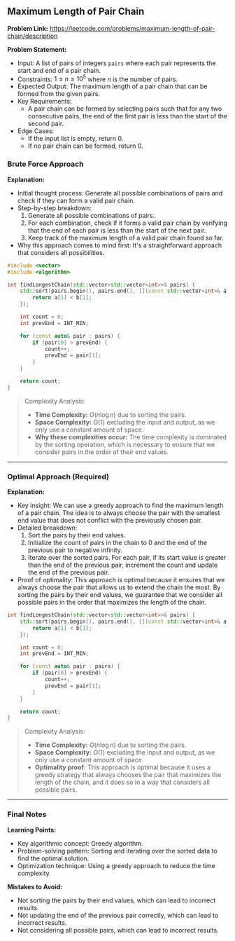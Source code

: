 ## Maximum Length of Pair Chain

**Problem Link:** https://leetcode.com/problems/maximum-length-of-pair-chain/description

**Problem Statement:**
- Input: A list of pairs of integers `pairs` where each pair represents the start and end of a pair chain.
- Constraints: $1 \leq n \leq 10^5$ where $n$ is the number of pairs.
- Expected Output: The maximum length of a pair chain that can be formed from the given pairs.
- Key Requirements:
  - A pair chain can be formed by selecting pairs such that for any two consecutive pairs, the end of the first pair is less than the start of the second pair.
- Edge Cases:
  - If the input list is empty, return 0.
  - If no pair chain can be formed, return 0.

### Brute Force Approach

**Explanation:**
- Initial thought process: Generate all possible combinations of pairs and check if they can form a valid pair chain.
- Step-by-step breakdown:
  1. Generate all possible combinations of pairs.
  2. For each combination, check if it forms a valid pair chain by verifying that the end of each pair is less than the start of the next pair.
  3. Keep track of the maximum length of a valid pair chain found so far.
- Why this approach comes to mind first: It's a straightforward approach that considers all possibilities.

```cpp
#include <vector>
#include <algorithm>

int findLongestChain(std::vector<std::vector<int>>& pairs) {
    std::sort(pairs.begin(), pairs.end(), [](const std::vector<int>& a, const std::vector<int>& b) {
        return a[1] < b[1];
    });

    int count = 0;
    int prevEnd = INT_MIN;

    for (const auto& pair : pairs) {
        if (pair[0] > prevEnd) {
            count++;
            prevEnd = pair[1];
        }
    }

    return count;
}
```

> Complexity Analysis:
> - **Time Complexity:** $O(n \log n)$ due to sorting the pairs.
> - **Space Complexity:** $O(1)$ excluding the input and output, as we only use a constant amount of space.
> - **Why these complexities occur:** The time complexity is dominated by the sorting operation, which is necessary to ensure that we consider pairs in the order of their end values.

---

### Optimal Approach (Required)

**Explanation:**
- Key insight: We can use a greedy approach to find the maximum length of a pair chain. The idea is to always choose the pair with the smallest end value that does not conflict with the previously chosen pair.
- Detailed breakdown:
  1. Sort the pairs by their end values.
  2. Initialize the count of pairs in the chain to 0 and the end of the previous pair to negative infinity.
  3. Iterate over the sorted pairs. For each pair, if its start value is greater than the end of the previous pair, increment the count and update the end of the previous pair.
- Proof of optimality: This approach is optimal because it ensures that we always choose the pair that allows us to extend the chain the most. By sorting the pairs by their end values, we guarantee that we consider all possible pairs in the order that maximizes the length of the chain.

```cpp
int findLongestChain(std::vector<std::vector<int>>& pairs) {
    std::sort(pairs.begin(), pairs.end(), [](const std::vector<int>& a, const std::vector<int>& b) {
        return a[1] < b[1];
    });

    int count = 0;
    int prevEnd = INT_MIN;

    for (const auto& pair : pairs) {
        if (pair[0] > prevEnd) {
            count++;
            prevEnd = pair[1];
        }
    }

    return count;
}
```

> Complexity Analysis:
> - **Time Complexity:** $O(n \log n)$ due to sorting the pairs.
> - **Space Complexity:** $O(1)$ excluding the input and output, as we only use a constant amount of space.
> - **Optimality proof:** This approach is optimal because it uses a greedy strategy that always chooses the pair that maximizes the length of the chain, and it does so in a way that considers all possible pairs.

---

### Final Notes

**Learning Points:**
- Key algorithmic concept: Greedy algorithm.
- Problem-solving pattern: Sorting and iterating over the sorted data to find the optimal solution.
- Optimization technique: Using a greedy approach to reduce the time complexity.

**Mistakes to Avoid:**
- Not sorting the pairs by their end values, which can lead to incorrect results.
- Not updating the end of the previous pair correctly, which can lead to incorrect results.
- Not considering all possible pairs, which can lead to incorrect results.